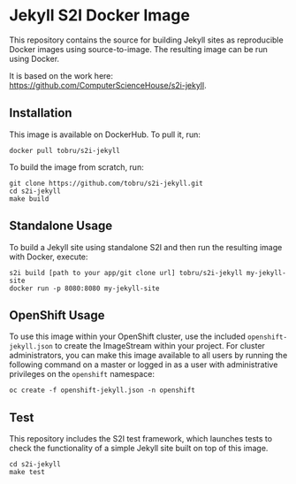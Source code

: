 # Jekyll S2I Docker Image

This repository contains the source for building Jekyll sites as reproducible Docker images using source-to-image. The resulting image can be run using Docker.

It is based on the work here: https://github.com/ComputerScienceHouse/s2i-jekyll.

## Installation

This image is available on DockerHub. To pull it, run:

```
docker pull tobru/s2i-jekyll
```

To build the image from scratch, run:

```
git clone https://github.com/tobru/s2i-jekyll.git
cd s2i-jekyll
make build
```

## Standalone Usage

To build a Jekyll site using standalone S2I and then run the resulting image with Docker, execute:

```
s2i build [path to your app/git clone url] tobru/s2i-jekyll my-jekyll-site
docker run -p 8080:8080 my-jekyll-site
```

## OpenShift Usage

To use this image within your OpenShift cluster, use the included `openshift-jekyll.json` to create the ImageStream within your project. For cluster administrators, you can make this image available to all users by running the following command on a master or logged in as a user with administrative privileges on the `openshift` namespace:

```
oc create -f openshift-jekyll.json -n openshift
```

## Test

This repository includes the S2I test framework, which launches tests to check the functionality of a simple Jekyll site built on top of this image.

```
cd s2i-jekyll
make test
```

